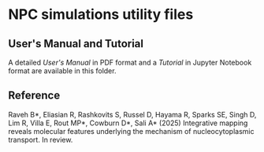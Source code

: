 # NPC simulations utility files

## User's Manual and Tutorial

A detailed *User's Manual* in PDF format and a *Tutorial* in Jupyter Notebook format are available in this folder.

## Reference

Raveh B*, Eliasian R, Rashkovits S, Russel D,  Hayama R, Sparks SE, Singh D,  Lim R, Villa E,  Rout MP*, Cowburn D*, Sali A* (2025) Integrative mapping reveals molecular features underlying the mechanism of nucleocytoplasmic transport. In review.
